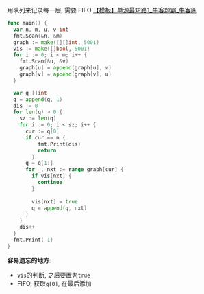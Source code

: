 用队列来记录每一层, 需要 FIFO
[【模板】单源最短路1_牛客题霸_牛客网](https://www.nowcoder.com/practice/f24504c9ff544f7c808f76693cc34af8?tpId=308&tqId=2031400&sourceUrl=%2Fexam%2Foj%3Fpage%3D1%26tab%3D%25E7%25AE%2597%25E6%25B3%2595%25E7%25AF%2587%26topicId%3D295)
```go
func main() {
  var n, m, u, v int
  fmt.Scan(&n, &m)
  graph := make([][]int, 5001)
  vis := make([]bool, 5001)
  for i := 0; i < m; i++ {
    fmt.Scan(&u, &v)
    graph[u] = append(graph[u], v)
    graph[v] = append(graph[v], u)
  }

  var q []int
  q = append(q, 1)
  dis := 0
  for len(q) > 0 {
    sz := len(q)
    for i := 0; i < sz; i++ {
      cur := q[0]
      if cur == n {
          fmt.Print(dis)
          return
        }
      q = q[1:]
      for _, nxt := range graph[cur] {
        if vis[nxt] {
          continue
        }
        
        vis[nxt] = true
        q = append(q, nxt)
      }
    }
    dis++
  }
  fmt.Print(-1)
}
```
**容易遗忘的地方:**
- `vis`的判断, 之后要置为`true`
- FIFO, 获取`q[0]`, 在最后添加